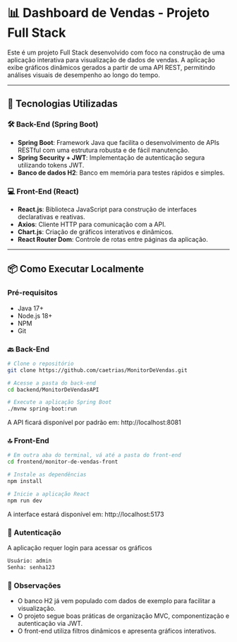 # 📊 Dashboard de Vendas - Projeto Full Stack

Este é um projeto Full Stack desenvolvido com foco na construção de uma aplicação interativa para visualização de dados de vendas. A aplicação exibe gráficos dinâmicos gerados a partir de uma API REST, permitindo análises visuais de desempenho ao longo do tempo.


---

## 🚀 Tecnologias Utilizadas

### 🛠️ Back-End (Spring Boot)

- **Spring Boot**: Framework Java que facilita o desenvolvimento de APIs RESTful com uma estrutura robusta e de fácil manutenção.
- **Spring Security + JWT**: Implementação de autenticação segura utilizando tokens JWT.
- **Banco de dados H2**: Banco em memória para testes rápidos e simples.

### 💻 Front-End (React)

- **React.js**: Biblioteca JavaScript para construção de interfaces declarativas e reativas.
- **Axios**: Cliente HTTP para comunicação com a API.
- **Chart.js**: Criação de gráficos interativos e dinâmicos.
- **React Router Dom**: Controle de rotas entre páginas da aplicação.

---

## 📦 Como Executar Localmente

### Pré-requisitos

- Java 17+
- Node.js 18+
- NPM
- Git

### 🔙 Back-End

```bash
# Clone o repositório
git clone https://github.com/caetrias/MonitorDeVendas.git

# Acesse a pasta do back-end
cd backend/MonitorDeVendasAPI

# Execute a aplicação Spring Boot
./mvnw spring-boot:run
```
A API ficará disponível por padrão em: http://localhost:8081


### 🔝 Front-End

```bash
# Em outra aba do terminal, vá até a pasta do front-end
cd frontend/monitor-de-vendas-front

# Instale as dependências
npm install

# Inicie a aplicação React
npm run dev
```
A interface estará disponível em: http://localhost:5173


### 🔐 Autenticação
A aplicação requer login para acessar os gráficos

```bash
Usuário: admin
Senha: senha123
```

### 📌 Observações
- O banco H2 já vem populado com dados de exemplo para facilitar a visualização.
- O projeto segue boas práticas de organização MVC, componentização e autenticação via JWT.
- O front-end utiliza filtros dinâmicos e apresenta gráficos interativos.

